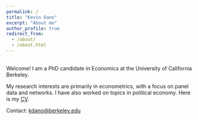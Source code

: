 ```yaml
---
permalink: /
title: "Kevin Dano"
excerpt: "About me"
author_profile: true
redirect_from: 
  - /about/
  - /about.html
---
```


<br />
Welcome! I am a PhD candidate in Economics at the University of California Berkeley.  

My research interests are primarily in econometrics, with a focus on panel data and networks. I have also worked on topics in political economy. Here is my [CV](files/CV_Kevin_DANO.pdf).

Contact: kdano@berkeley.edu 


